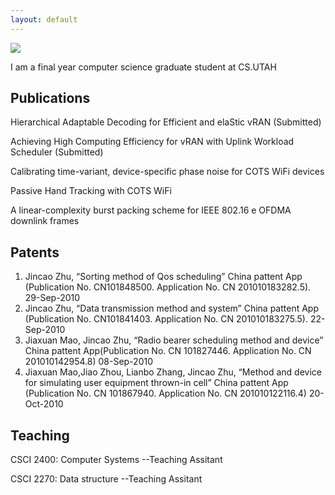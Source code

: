 ```yaml
---
layout: default
---
```


<img class="profile-picture" src="sherlock.jpg">

I am a final year computer science graduate student at CS.UTAH

## Publications

Hierarchical Adaptable Decoding for Efficient and elaStic vRAN (Submitted)

Achieving High Computing Efficiency for vRAN with Uplink Workload Scheduler	(Submitted)

Calibrating time-variant, device-specific phase noise for COTS WiFi devices

Passive Hand Tracking with COTS WiFi

A linear-complexity burst packing scheme for IEEE 802.16 e OFDMA downlink frames

## Patents

1. Jincao Zhu, “Sorting method of Qos scheduling” China pattent App (Publication No. CN101848500. Application No. CN 201010183282.5). 29-Sep-2010
2. Jincao Zhu, “Data transmission method and system” China pattent App (Publication No. CN101841403. Application No. CN 201010183275.5). 22-Sep-2010
3. Jiaxuan Mao, Jincao Zhu, “Radio bearer scheduling method and device” China pattent App(Publication No. CN 101827446. Application No. CN 201010142954.8) 08-Sep-2010
4. Jiaxuan Mao,Jiao Zhou, Lianbo Zhang, Jincao Zhu, “Method and device for simulating user equipment thrown-in cell” China pattent App (Publication No. CN 101867940. Application No. CN 201010122116.4) 20-Oct-2010

## Teaching
CSCI 2400: Computer Systems --Teaching Assitant

CSCI 2270: Data structure --Teaching Assitant





